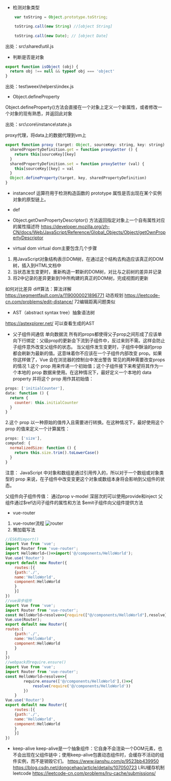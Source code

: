 + 检测对象类型 
``` Javascript
    var toString = Object.prototype.toString;

    toString.call(new String) //[object String]
    
    toString.call(new Date); // [object Date]
```

出处：src\shared\util.js

+ 判断是否是对象

```javascript
export function isObject (obj) {
  return obj !== null && typeof obj === 'object'
}
```
出处：test\weex\helpers\index.js

+ Object.defineProperty

Object.defineProperty()方法会直接在一个对象上定义一个新属性，或者修改一个对象的现有熟悉，并返回此对象

出处：src\core\instance\state.js

proxy代理，将data上的数据代理到vm上
``` Javascript
export function proxy (target: Object, sourceKey: string, key: string) {
  sharedPropertyDefinition.get = function proxyGetter () {
    return this[sourceKey][key]
  }
  sharedPropertyDefinition.set = function proxySetter (val) {
    this[sourceKey][key] = val
  }
  Object.defineProperty(target, key, sharedPropertyDefinition)
}
```

+ instanceof 运算符用于检测构造函数的 prototype 属性是否出现在某个实例对象的原型链上。

+ def

+ Object.getOwnPropertyDescriptor() 方法返回指定对象上一个自有属性对应的属性描述符   https://developer.mozilla.org/zh-CN/docs/Web/JavaScript/Reference/Global_Objects/Object/getOwnPropertyDescriptor



+ virtual dom
virtual dom主要包含几个步骤
1. 用JavaScript对象结构表示DOM树，在通过这个结构去构造应该真正的DOM树，插入到HTML文档中
2. 当状态发生变更时，重新构造一颗新的DOM树，对比与之前树的差异并记录   
3. 将2中记录的差异更新到1中所构建的真正的DOM树，完成视图的更新

如何对比差异
diff算法：算法详解 https://segmentfault.com/a/1190000021896771  动态规划  https://leetcode-cn.com/problems/edit-distance/ 72编辑距离问题类似


+ AST（abstract syntax tree）抽象语法树

https://astexplorer.net/ 可以查看生成的AST

+ 父子组件间通信
单向数据流
所有的props都使得父子prop之间形成了应该单向下行绑定：父级prop的更新会下流到子组件中，反过来则不需。这样会防止子组件意外改变父组件的状态。
当父组件发生变更时，子组件中酥油的prop都会刷新为最新的值。这意味着你不应该在一个子组件内部改变 prop。如果你这样做了，Vue 会在浏览器的控制台中发出警告
常见的两种需要改变props的情况
1.这个 prop 用来传递一个初始值；这个子组件接下来希望将其作为一个本地的 prop 数据来使用。在这种情况下，最好定义一个本地的 data property 并将这个 prop 用作其初始值：
```js
props: ['initialCounter'],
data: function () {
  return {
    counter: this.initialCounter
  }
}
```
2.这个 prop 以一种原始的值传入且需要进行转换。在这种情况下，最好使用这个 prop 的值来定义一个计算属性：
```js
props: ['size'],
computed: {
  normalizedSize: function () {
    return this.size.trim().toLowerCase()
  }
}
```
注意： JavaScript 中对象和数组是通过引用传入的，所以对于一个数组或对象类型的 prop 来说，在子组件中改变变更这个对象或数组本身将会影响到父组件的状态。

父组件向子组件传值：
通过prop
v-model
深层次的可以使用provide和inject
父组件通过$ref访问子组件的属性和方法
$emit子组件向父组件提供方法

+ vue-router
1. vue-router流程
![router](./images/router.png)
2. 懒加载写法
```js
//ES6的import()
import Vue from 'vue';
import Router from 'vue-router';
import HelloWorld=()=>import('@/components/HelloWorld');
Vue.use('Router')
export default new Router({
	routes:[{
	{path:'./',
	name:'HelloWorld',
	component:HelloWorld
	}
	}]
})
//vue异步组件
import Vue from 'vue';
import Router from 'vue-router';
const HelloWorld=resolve=>{require(["@/components/HelloWorld"],resolve}
Vue.use(Router);
export default new Router({
routes:[
	{path:'./',
	name:'HelloWorld',
	component:HelloWorld
	}
]
})
//webpack的require.ensure()
import Vue from 'vue';
import Router from 'vue-router';
const HelloWorld=resolve=>{
		require.ensure(['@/components/HelloWorld'],()=>{
			resolve(require('@/components/HelloWorld'))
		})
	}
Vue.use('Router')
export default new Router({
	routes:[{
	{path:'./',
	name:'HelloWorld',
	component:HelloWorld
	}
	}]
})
```

+ keep-alive
keep-alive是一个抽象组件：它自身不会渲染一个DOM元素，也不会出现在父组件链中；使用keep-alive包裹动态组件时，会缓存不活动的组件实例，而不是销毁它们。
https://www.jianshu.com/p/9523bb439950
https://blog.csdn.net/dongcehao/article/details/107050723 LRU缓存机制
leetcode  https://leetcode-cn.com/problems/lru-cache/submissions/